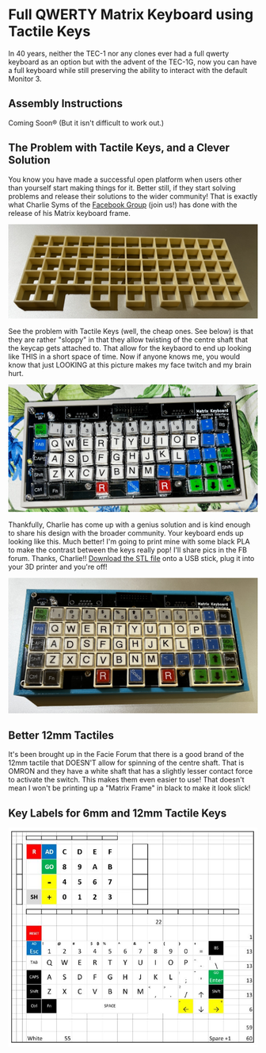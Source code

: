 # Full QWERTY Matrix Keyboard using Tactile Keys
In 40 years, neither the TEC-1 nor any clones ever had a full qwerty keyboard as an option but with the
advent of the TEC-1G, now you can have a full keyboard while still preserving the ability to 
interact with the default Monitor 3.

## Assembly Instructions
Coming Soon®  (But it isn't difficult to work out.)

## The Problem with Tactile Keys, and a Clever Solution
You know you have made a successful open platform when users other than yourself start making things for it.
Better still, if they start solving problems and release their solutions to the wider community!
That is exactly what Charlie Syms of the [Facebook Group](https://www.facebook.com/groups/tec1z80) (join us!) has
done with the release of his Matrix keyboard frame.

![The Matrix Frame](Matrix_Frame.jpg)

See the problem with Tactile Keys (well, the cheap ones. See below) is that they are rather "sloppy" in that
they allow twisting of the centre shaft that the keycap gets attached to. That allow for the keybaord to
end up looking like THIS in a short space of time. Now if anyone knows me, you would know that just LOOKING
at this picture makes my face twitch and my brain hurt.

![Twisted Frames](Spinning_Tactiles.jpg)

Thankfully, Charlie has come up with a genius solution and is kind enough to share his design with the broader community.
Your keyboard ends up looking like this. Much better! I'm going to print mine with some black PLA to make the contrast between the keys
really pop! I'll share pics in the FB forum. Thanks, Charlie!!  [Download the STL file](./12mm_Matrix_Frame_v1-0.stl) onto a USB stick,
plug it into your 3D printer and you're off!

![The Framed Matrix](Framed_Tactiles.jpg)


## Better 12mm Tactiles
It's been brought up in the Facie Forum that there is a good brand of the 12mm tactile that DOESN'T allow for
spinning of the centre shaft. That is OMRON and they have a white shaft that has a slightly lesser contact force to activate the switch.
This makes them even easier to use! That doesn't mean I won't be printing up a "Matrix Frame" in black to make it look slick!


## Key Labels for 6mm and 12mm Tactile Keys
![](12mm_Tactile_Keyboard_Labels.jpg)

